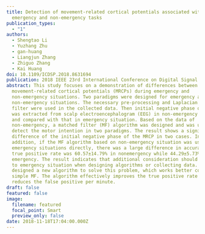 ```yaml
---
title: Detection of movement-related cortical potentials associated with
  emergency and non-emergency tasks
publication_types:
  - "1"
authors:
  - Shengtao Li
  - Yuzhang Zhu
  - gan-huang
  - Liangjun Zhang
  - Zhiguo Zhang
  - Kai Huang
doi: 10.1109/ICDSP.2018.8631694
publication: 2018 IEEE 23rd International Conference on Digital Signal Processing (DSP)
abstract: This study focuses on a demonstration of differences between
  movement-related cortical potentials (MRCPs) during emergency and
  non-emergency situations. Two paradigms were designed for emergency and
  non-emergency situations. The necessary pre-processing and Laplacian spatial
  filter were used in the collected data. Then initial negative phase of MRCPs
  was extracted from scalp electroencephalogram (EEG) in non-emergency situation
  and compared with that in emergency situation. Based on the data of
  non-emergency, a matched filter (MF) algorithm was designed and was used to
  detect the motor intention in two paradigms. The result shows a significant
  difference of the initial negative phase of the MRCP in two cases. In
  addition, if the MF algorithm based on non-emergency situation was used for
  emergency situations directly, there was a large difference in accuracy. The
  true positive rate was 60.57±14.79% in nonemergency while 44.29±5.73% in
  emergency. The result indicates that additional consideration should be given
  to emergency situation when designing algorithms or collecting data. So, we
  designed a new algorithm to solve this problem, which works better compared to
  simple MF. The algorithm effectively improves the true positive rate and
  reduces the false positive per minute.
draft: false
featured: false
image:
  filename: featured
  focal_point: Smart
  preview_only: false
date: 2018-11-18T17:04:00.000Z
---
```

